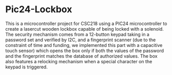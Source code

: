 # Pic24-Lockbox

This is a microcontroller project for CSC218 using a PIC24 microcontroller to create a lasercut wooden lockbox capable of being locked with a solenoid. The security mechanism comes from a 12-button keypad taking in a password set and verified by I2C, and a fingerprint scanner (due to the constraint of time and funding, we implemented this part with a capacitive touch sensor) which opens the box only if both the values of the password and the fingerprint matches the database of authorized values. The box also features a relocking mechanism when a special character on the keypad is triggered.
